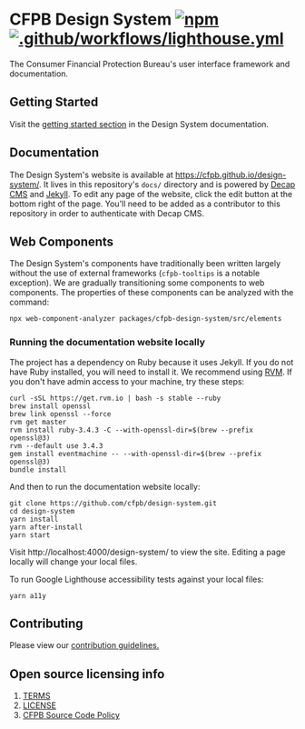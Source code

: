 # CFPB Design System [![npm](https://img.shields.io/npm/v/@cfpb/cfpb-design-system.svg?style=flat-square)](https://www.npmjs.com/package/@cfpb/cfpb-design-system) [![.github/workflows/lighthouse.yml](https://github.com/cfpb/design-system/actions/workflows/lighthouse.yml/badge.svg)](https://github.com/cfpb/design-system/actions/workflows/lighthouse.yml)

The Consumer Financial Protection Bureau's user interface framework and documentation.

## Getting Started

Visit the [getting started section](https://cfpb.github.io/design-system/development/getting-started) in the Design System documentation.

## Documentation

The Design System's website is available at https://cfpb.github.io/design-system/.
It lives in this repository's `docs/` directory
and is powered by [Decap CMS](https://decapcms.org/)
and [Jekyll](https://jekyllrb.com/).
To edit any page of the website,
click the edit button at the bottom right of the page.
You'll need to be added as a contributor to this repository in order to
authenticate with Decap CMS.

## Web Components

The Design System's components have traditionally been written largely without
the use of external frameworks (`cfpb-tooltips` is a notable exception).
We are gradually transitioning some components to web components.
The properties of these components can be analyzed with the command:

```sh
npx web-component-analyzer packages/cfpb-design-system/src/elements
```

### Running the documentation website locally

The project has a dependency on Ruby because it uses Jekyll. If you do not have Ruby installed, you will need to install it. We recommend using [RVM](https://rvm.io/rvm/install). If you don't have admin access to your machine, try these steps:

```shell
curl -sSL https://get.rvm.io | bash -s stable --ruby
brew install openssl
brew link openssl --force
rvm get master
rvm install ruby-3.4.3 -C --with-openssl-dir=$(brew --prefix openssl@3)
rvm --default use 3.4.3
gem install eventmachine -- --with-openssl-dir=$(brew --prefix openssl@3)
bundle install
```

And then to run the documentation website locally:

```shell
git clone https://github.com/cfpb/design-system.git
cd design-system
yarn install
yarn after-install
yarn start
```

Visit http://localhost:4000/design-system/ to view the site.
Editing a page locally will change your local files.

To run Google Lighthouse accessibility tests against your local files:

```shell
yarn a11y
```

## Contributing

Please view our [contribution guidelines.](CONTRIBUTING.md)

## Open source licensing info

1. [TERMS](TERMS.md)
2. [LICENSE](LICENSE)
3. [CFPB Source Code Policy](https://github.com/cfpb/source-code-policy/)

